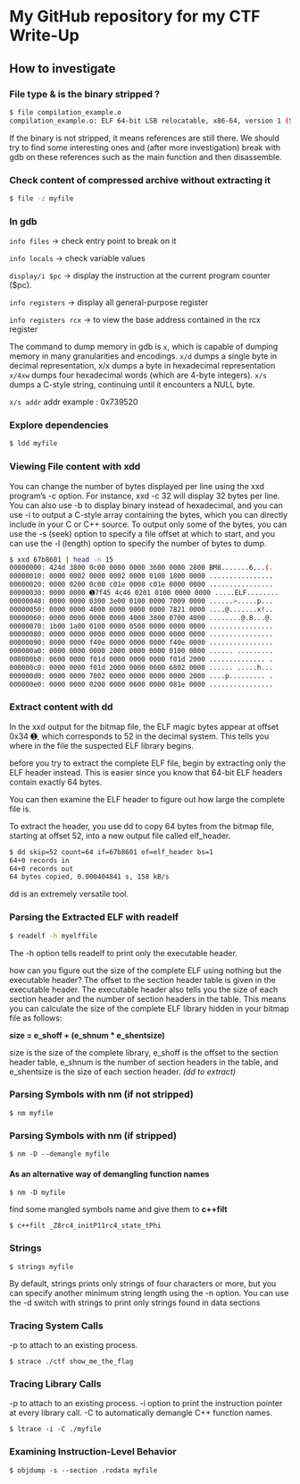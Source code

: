 # My GitHub repository for my CTF Write-Up

## How to investigate

### File type & is the binary stripped ?

```bash
$ file compilation_example.o
compilation_example.o: ELF 64-bit LSB relocatable, x86-64, version 1 (SYSV), **not stripped**
```

If the binary is not stripped, it means references are still there. We should try to find some interesting ones and (after more investigation) break with gdb on these references such as the main function and then disassemble.

### Check content of compressed archive without extracting it

```bash
$ file -z myfile
```

### In gdb

`info files` -> check entry point to break on it

`info locals` -> check variable values

`display/i $pc` -> display the instruction at the current
program counter ($pc).

`info registers` -> display all general-purpose register

`info registers rcx` -> to view the base address contained in the rcx register

The command to dump memory in gdb is `x`, which is capable of dumping memory in many granularities and encodings.
`x/d` dumps a single byte in decimal representation, x/x dumps a byte in hexadecimal representation
`x/4xw` dumps four hexadecimal words (which are 4-byte integers).
`x/s` dumps a C-style string, continuing until it encounters a NULL byte.

`x/s addr`
addr example : 0x739520

### Explore dependencies

```bash
$ ldd myfile
```

### Viewing File content with xdd 

You can change the number of bytes displayed per line using the xxd
program’s -c option. For instance, xxd -c 32 will display 32 bytes per line. You
can also use -b to display binary instead of hexadecimal, and you can use -i
to output a C-style array containing the bytes, which you can directly
include in your C or C++ source. To output only some of the bytes, you can
use the -s (seek) option to specify a file offset at which to start, and you can
use the -l (length) option to specify the number of bytes to dump.

```bash
$ xxd 67b8601 | head -n 15
00000000: 424d 3800 0c00 0000 0000 3600 0000 2800 BM8.......6...(.
00000010: 0000 0002 0000 0002 0000 0100 1800 0000 ................
00000020: 0000 0200 0c00 c01e 0000 c01e 0000 0000 ................
00000030: 0000 0000 ➊7f45 4c46 0201 0100 0000 0000 .....ELF........
00000040: 0000 0000 0300 3e00 0100 0000 7009 0000 ......>.....p...
00000050: 0000 0000 4000 0000 0000 0000 7821 0000 ....@.......x!..
00000060: 0000 0000 0000 0000 4000 3800 0700 4000 ........@.8...@.
00000070: 1b00 1a00 0100 0000 0500 0000 0000 0000 ................
00000080: 0000 0000 0000 0000 0000 0000 0000 0000 ................
00000090: 0000 0000 f40e 0000 0000 0000 f40e 0000 ................
000000a0: 0000 0000 0000 2000 0000 0000 0100 0000 ...... .........
000000b0: 0600 0000 f01d 0000 0000 0000 f01d 2000 .............. .
000000c0: 0000 0000 f01d 2000 0000 0000 6802 0000 ...... .....h...
000000d0: 0000 0000 7002 0000 0000 0000 0000 2000 ....p......... .
000000e0: 0000 0000 0200 0000 0600 0000 081e 0000 ................
```

### Extract content with dd

In the xxd output for the bitmap file, the ELF magic bytes appear at offset
0x34 ➊, which corresponds to 52 in the decimal system. This tells you where
in the file the suspected ELF library begins.

before you try to extract the complete ELF
file, begin by extracting only the ELF header instead.
This is easier since you know that 64-bit ELF headers contain exactly 64 bytes.

You can then examine the ELF header to figure out how large the complete file is.

To extract the header, you use dd to copy 64 bytes from the bitmap file,
starting at offset 52, into a new output file called elf_header.

```bash
$ dd skip=52 count=64 if=67b8601 of=elf_header bs=1
64+0 records in
64+0 records out
64 bytes copied, 0.000404841 s, 158 kB/s
```
dd is an extremely versatile tool.

### Parsing the Extracted ELF with readelf

```bash
$ readelf -h myelffile
```
The -h option tells readelf to print only the executable header.

how can you figure out the size of the complete ELF using nothing but the executable header?
The offset to the section header table is given in the executable header. The executable header also tells you the size of each section header and the number of section headers in the table. This means you can calculate the size of the complete ELF library hidden in your bitmap file as follows:

**size = e_shoff + (e_shnum * e_shentsize)**

size is the size of the complete library, e_shoff is the
offset to the section header table, e_shnum is the number of section headers
in the table, and e_shentsize is the size of each section header.
*(dd to extract)*

### Parsing Symbols with nm (if not stripped)

`$ nm myfile`

### Parsing Symbols with nm (if stripped)

`$ nm -D --demangle myfile`

#### As an alternative way of demangling function names

`$ nm -D myfile`

find some mangled symbols name and give them to **c++filt**

`$ c++filt _Z8rc4_initP11rc4_state_tPhi`

### Strings

`$ strings myfile`

By default, strings prints only strings of four characters or more, but you can specify another minimum string length using the -n option.
You can use the -d switch with strings to print only strings found in data sections

### Tracing System Calls

-p to attach to an existing process.

`$ strace ./ctf show_me_the_flag`

### Tracing Library Calls

-p to attach to an existing process.
-i option to print the instruction pointer at every library call.
-C to automatically demangle C++ function names.

`$ ltrace -i -C ./myfile`

### Examining Instruction-Level Behavior

`$ objdump -s --section .rodata myfile`
